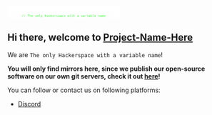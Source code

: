 <img align="center," src="/profile/logo_wordmark_small.svg" alt="LOGO" width="50%">

## Hi there, welcome to [Project-Name-Here](https://project-name-here.de/)

We are `The only Hackerspace with a variable name`!

**You will only find mirrors here, since we publish our open-source software on our own git servers, check it out [here](https://git.project-name-here.de/)!**

You can follow or contact us on following platforms:
- [Discord](https://discord.com/invite/ABZE6WPQNN)
